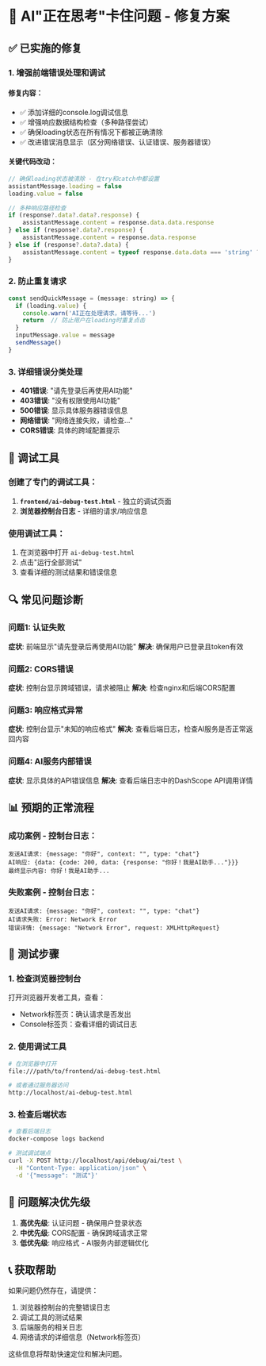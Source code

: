 # 🔧 AI"正在思考"卡住问题 - 修复方案

## ✅ 已实施的修复

### 1. **增强前端错误处理和调试**

#### 修复内容：
- ✅ 添加详细的console.log调试信息
- ✅ 增强响应数据结构检查（多种路径尝试）
- ✅ 确保loading状态在所有情况下都被正确清除
- ✅ 改进错误消息显示（区分网络错误、认证错误、服务器错误）

#### 关键代码改动：
```javascript
// 确保loading状态被清除 - 在try和catch中都设置
assistantMessage.loading = false
loading.value = false

// 多种响应路径检查
if (response?.data?.data?.response) {
    assistantMessage.content = response.data.data.response
} else if (response?.data?.response) {
    assistantMessage.content = response.data.response  
} else if (response?.data?.data) {
    assistantMessage.content = typeof response.data.data === 'string' ? response.data.data : JSON.stringify(response.data.data)
}
```

### 2. **防止重复请求**
```javascript
const sendQuickMessage = (message: string) => {
  if (loading.value) {
    console.warn('AI正在处理请求，请等待...')
    return  // 防止用户在loading时重复点击
  }
  inputMessage.value = message
  sendMessage()
}
```

### 3. **详细错误分类处理**
- **401错误**: "请先登录后再使用AI功能"
- **403错误**: "没有权限使用AI功能"
- **500错误**: 显示具体服务器错误信息
- **网络错误**: "网络连接失败，请检查..."
- **CORS错误**: 具体的跨域配置提示

## 🧪 调试工具

### 创建了专门的调试工具：
1. **`frontend/ai-debug-test.html`** - 独立的调试页面
2. **浏览器控制台日志** - 详细的请求/响应信息

### 使用调试工具：
1. 在浏览器中打开 `ai-debug-test.html`
2. 点击"运行全部测试"
3. 查看详细的测试结果和错误信息

## 🔍 常见问题诊断

### 问题1: 认证失败
**症状**: 前端显示"请先登录后再使用AI功能"
**解决**: 确保用户已登录且token有效

### 问题2: CORS错误  
**症状**: 控制台显示跨域错误，请求被阻止
**解决**: 检查nginx和后端CORS配置

### 问题3: 响应格式异常
**症状**: 控制台显示"未知的响应格式"
**解决**: 查看后端日志，检查AI服务是否正常返回内容

### 问题4: AI服务内部错误
**症状**: 显示具体的API错误信息
**解决**: 查看后端日志中的DashScope API调用详情

## 📊 预期的正常流程

### 成功案例 - 控制台日志：
```
发送AI请求: {message: "你好", context: "", type: "chat"}
AI响应: {data: {code: 200, data: {response: "你好！我是AI助手..."}}}
最终显示内容: 你好！我是AI助手...
```

### 失败案例 - 控制台日志：
```
发送AI请求: {message: "你好", context: "", type: "chat"}
AI请求失败: Error: Network Error
错误详情: {message: "Network Error", request: XMLHttpRequest}
```

## 🚀 测试步骤

### 1. 检查浏览器控制台
打开浏览器开发者工具，查看：
- Network标签页：确认请求是否发出
- Console标签页：查看详细的调试日志

### 2. 使用调试工具
```bash
# 在浏览器中打开
file:///path/to/frontend/ai-debug-test.html

# 或者通过服务器访问
http://localhost/ai-debug-test.html
```

### 3. 检查后端状态
```bash
# 查看后端日志
docker-compose logs backend

# 测试调试端点
curl -X POST http://localhost/api/debug/ai/test \
  -H "Content-Type: application/json" \
  -d '{"message": "测试"}'
```

## 🎯 问题解决优先级

1. **高优先级**: 认证问题 - 确保用户登录状态
2. **中优先级**: CORS配置 - 确保跨域请求正常
3. **低优先级**: 响应格式 - AI服务内部逻辑优化

## 📞 获取帮助

如果问题仍然存在，请提供：
1. 浏览器控制台的完整错误日志
2. 调试工具的测试结果
3. 后端服务的相关日志
4. 网络请求的详细信息（Network标签页）

这些信息将帮助快速定位和解决问题。
